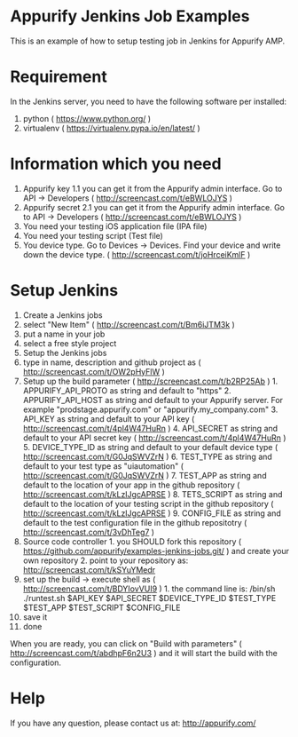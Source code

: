 Appurify Jenkins Job Examples
=============================

This is an example of how to setup testing job in Jenkins for Appurify AMP.

Requirement
===========

In the Jenkins server, you need to have the following software per installed:
1. python ( https://www.python.org/ )
2. virtualenv ( https://virtualenv.pypa.io/en/latest/ )

Information which you need
==========================
1. Appurify key
1.1 you can get it from the Appurify admin interface. Go to API -> Developers ( http://screencast.com/t/eBWLOJYS )
2. Appurify secret
2.1 you can get it from the Appurify admin interface. Go to API -> Developers ( http://screencast.com/t/eBWLOJYS )
3. You need your testing iOS application file (IPA file)
4. You need your testing script (Test file)
5. You device type. Go to Devices -> Devices. Find your device and write down the device type. ( http://screencast.com/t/joHrceiKmlF )

Setup Jenkins
=============
1. Create a Jenkins jobs
  1. select "New Item" ( http://screencast.com/t/Bm6iJTM3k )
  2. put a name in your job
  3. select a free style project
2. Setup the Jenkins jobs
  1. type in name, description and github project as ( http://screencast.com/t/OW2pHyFlW )
  2. Setup up the build parameter ( http://screencast.com/t/b2RP25Ab )
    1. APPURIFY_API_PROTO as string and default to "https"
    2. APPURIFY_API_HOST as string and default to your Appurify server. For example "prodstage.appurify.com" or "appurify.my_company.com"
    3. API_KEY as string and default to your API key ( http://screencast.com/t/4pl4W47HuRn )
    4. API_SECRET as string and default to your API secret key ( http://screencast.com/t/4pl4W47HuRn )
    5. DEVICE_TYPE_ID as string and default to your default device type ( http://screencast.com/t/G0JqSWVZrN )
    6. TEST_TYPE as string and default to your test type as "uiautomation" ( http://screencast.com/t/G0JqSWVZrN )
    7. TEST_APP as string and default to the location of your app in the github repository ( http://screencast.com/t/kLzIJgcAPRSE )
    8. TETS_SCRIPT as string and default to the location of your testing script in the github repository ( http://screencast.com/t/kLzIJgcAPRSE )
    9. CONFIG_FILE as string and default to the test configuration file in the github repositotry ( http://screencast.com/t/3vDhTeg7 )
  3. Source code controller
    1. you SHOULD fork this repository ( https://github.com/appurify/examples-jenkins-jobs.git/ )  and create your own repository
    2. point to your repository as: http://screencast.com/t/kSYuYMedr
  4. set up the build -> execute shell as ( http://screencast.com/t/BDYIovVUI9 )
    1. the command line is: /bin/sh ./runtest.sh $API_KEY $API_SECRET $DEVICE_TYPE_ID $TEST_TYPE $TEST_APP $TEST_SCRIPT $CONFIG_FILE
3. save it
4. done

When you are ready, you can click on "Build with parameters" ( http://screencast.com/t/abdhpF6n2U3 ) and it will start the build with the configuration.

Help
====
If you have any question, please contact us at: http://appurify.com/

